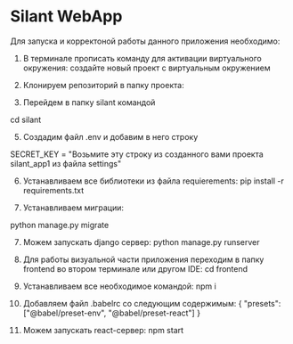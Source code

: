 # Silant WebApp
Для запуска и корректоной работы данного приложения необходимо:
1) В терминале прописать команду для активации виртуального окружения:
создайте новый проект с виртуальным окружением
2) Клонируем репозиторий в папку проекта:

3) Перейдем в папку silant командой

cd silant

5) Создадим файл .env и добавим в него строку 

SECRET_KEY = "Возьмите эту строку из созданного вами проекта silant_app1 из файла settings"

6) Устанавливаем все библиотеки из файла requierements:
pip install -r requirements.txt

7) Устанавливаем миграции:

python manage.py migrate

7) Можем запускать django сервер:
python manage.py runserver

8) Для работы визуальной части приложения переходим в папку frontend во втором терминале или другом IDE:
cd frontend

9) Устанавливаем все необходимое командой:
npm i

10) Добавляем файл .babelrc со следующим содержимым:
{ "presets": ["@babel/preset-env", "@babel/preset-react"] }

11) Можем запускать react-сервер:
npm start
